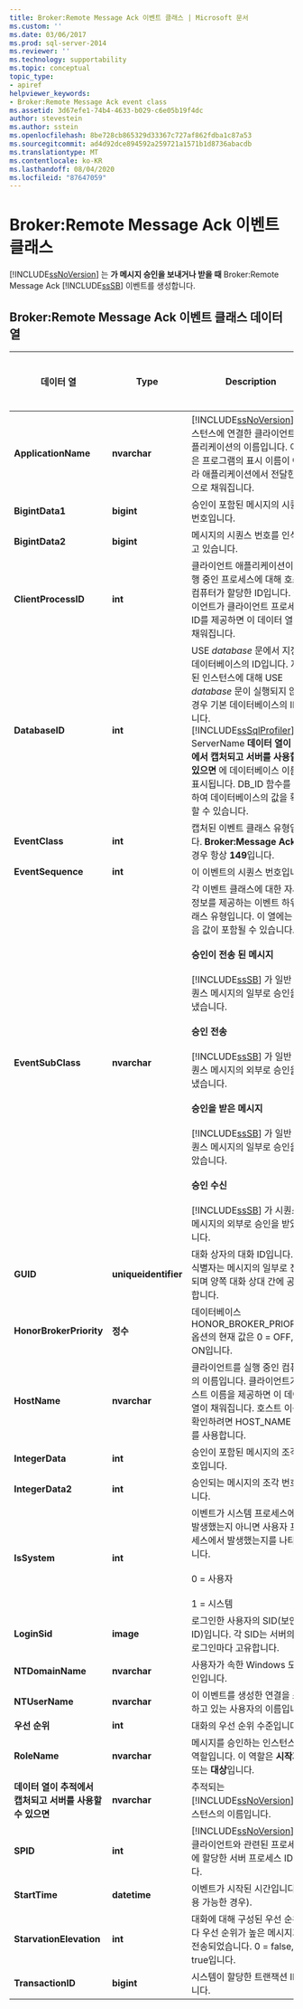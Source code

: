 ```yaml
---
title: Broker:Remote Message Ack 이벤트 클래스 | Microsoft 문서
ms.custom: ''
ms.date: 03/06/2017
ms.prod: sql-server-2014
ms.reviewer: ''
ms.technology: supportability
ms.topic: conceptual
topic_type:
- apiref
helpviewer_keywords:
- Broker:Remote Message Ack event class
ms.assetid: 3d67efe1-74b4-4633-b029-c6e05b19f4dc
author: stevestein
ms.author: sstein
ms.openlocfilehash: 8be728cb865329d33367c727af862fdba1c87a53
ms.sourcegitcommit: ad4d92dce894592a259721a1571b1d8736abacdb
ms.translationtype: MT
ms.contentlocale: ko-KR
ms.lasthandoff: 08/04/2020
ms.locfileid: "87647059"
---
```

# <a name="brokerremote-message-ack-event-class"></a>Broker:Remote Message Ack 이벤트 클래스
  [!INCLUDE[ssNoVersion](../../includes/ssnoversion-md.md)] 는 **가 메시지 승인을 보내거나 받을 때** Broker:Remote Message Ack [!INCLUDE[ssSB](../../includes/sssb-md.md)] 이벤트를 생성합니다.  
  
## <a name="brokerremote-message-ack-event-class-data-columns"></a>Broker:Remote Message Ack 이벤트 클래스 데이터 열  
  
|데이터 열|Type|Description|열 번호|필터 가능|  
|-----------------|----------|-----------------|-------------------|----------------|  
|**ApplicationName**|**nvarchar**|[!INCLUDE[ssNoVersion](../../includes/ssnoversion-md.md)]인스턴스에 연결한 클라이언트 애플리케이션의 이름입니다. 이 열은 프로그램의 표시 이름이 아니라 애플리케이션에서 전달한 값으로 채워집니다.|10|yes|  
|**BigintData1**|**bigint**|승인이 포함된 메시지의 시퀀스 번호입니다.|52|예|  
|**BigintData2**|**bigint**|메시지의 시퀀스 번호를 인식하고 있습니다.|53|예|  
|**ClientProcessID**|**int**|클라이언트 애플리케이션이 실행 중인 프로세스에 대해 호스트 컴퓨터가 할당한 ID입니다. 클라이언트가 클라이언트 프로세스 ID를 제공하면 이 데이터 열이 채워집니다.|9|yes|  
|**DatabaseID**|**int**|USE *database* 문에서 지정된 데이터베이스의 ID입니다. 지정된 인스턴스에 대해 USE *database* 문이 실행되지 않은 경우 기본 데이터베이스의 ID입니다. [!INCLUDE[ssSqlProfiler](../../includes/sssqlprofiler-md.md)] ServerName **데이터 열이 추적에서 캡처되고 서버를 사용할 수 있으면** 에 데이터베이스 이름이 표시됩니다. DB_ID 함수를 사용하여 데이터베이스의 값을 확인할 수 있습니다.|3|yes|  
|**EventClass**|**int**|캡처된 이벤트 클래스 유형입니다. **Broker:Message Ack** 의 경우 항상 **149**입니다.|27|예|  
|**EventSequence**|**int**|이 이벤트의 시퀀스 번호입니다.|51|예|  
|**EventSubClass**|**nvarchar**|각 이벤트 클래스에 대한 자세한 정보를 제공하는 이벤트 하위 클래스 유형입니다. 이 열에는 다음 값이 포함될 수 있습니다.<br /><br /> **승인이 전송 된 메시지**<br /><br /> [!INCLUDE[ssSB](../../includes/sssb-md.md)] 가 일반 시퀀스 메시지의 일부로 승인을 보냈습니다.<br /><br /> **승인 전송**<br /><br /> [!INCLUDE[ssSB](../../includes/sssb-md.md)] 가 일반 시퀀스 메시지의 외부로 승인을 보냈습니다.<br /><br /> **승인을 받은 메시지**<br /><br /> [!INCLUDE[ssSB](../../includes/sssb-md.md)] 가 일반 시퀀스 메시지의 일부로 승인을 받았습니다.<br /><br /> **승인 수신**<br /><br /> [!INCLUDE[ssSB](../../includes/sssb-md.md)] 가 시퀀스 메시지의 외부로 승인을 받았습니다.|21|yes|  
|**GUID**|**uniqueidentifier**|대화 상자의 대화 ID입니다. 이 식별자는 메시지의 일부로 전송되며 양쪽 대화 상대 간에 공유합니다.|54|예|  
|**HonorBrokerPriority**|**정수**|데이터베이스 HONOR_BROKER_PRIORITY 옵션의 현재 값은 0 = OFF, 1 = ON입니다.|32|yes|  
|**HostName**|**nvarchar**|클라이언트를 실행 중인 컴퓨터의 이름입니다. 클라이언트가 호스트 이름을 제공하면 이 데이터 열이 채워집니다. 호스트 이름을 확인하려면 HOST_NAME 함수를 사용합니다.|8|yes|  
|**IntegerData**|**int**|승인이 포함된 메시지의 조각 번호입니다.|25|예|  
|**IntegerData2**|**int**|승인되는 메시지의 조각 번호입니다.|55|예|  
|**IsSystem**|**int**|이벤트가 시스템 프로세스에서 발생했는지 아니면 사용자 프로세스에서 발생했는지를 나타냅니다.<br /><br /> 0 = 사용자<br /><br /> 1 = 시스템|60|예|  
|**LoginSid**|**image**|로그인한 사용자의 SID(보안 ID)입니다. 각 SID는 서버의 각 로그인마다 고유합니다.|41|yes|  
|**NTDomainName**|**nvarchar**|사용자가 속한 Windows 도메인입니다.|7|yes|  
|**NTUserName**|**nvarchar**|이 이벤트를 생성한 연결을 소유하고 있는 사용자의 이름입니다.|6|yes|  
|**우선 순위**|**int**|대화의 우선 순위 수준입니다.|5|yes|  
|**RoleName**|**nvarchar**|메시지를 승인하는 인스턴스의 역할입니다. 이 역할은 **시작자** 또는 **대상**입니다.|38|예|  
|**데이터 열이 추적에서 캡처되고 서버를 사용할 수 있으면**|**nvarchar**|추적되는 [!INCLUDE[ssNoVersion](../../includes/ssnoversion-md.md)] 인스턴스의 이름입니다.|26|예|  
|**SPID**|**int**|[!INCLUDE[ssNoVersion](../../includes/ssnoversion-md.md)] 가 클라이언트와 관련된 프로세스에 할당한 서버 프로세스 ID입니다.|12|yes|  
|**StartTime**|**datetime**|이벤트가 시작된 시간입니다(사용 가능한 경우).|14|yes|  
|**StarvationElevation**|**int**|대화에 대해 구성된 우선 순위보다 우선 순위가 높은 메시지가 전송되었습니다. 0 = false, 1 = true입니다.|33|yes|  
|**TransactionID**|**bigint**|시스템이 할당한 트랜잭션 ID입니다.|4|예|  
  
  
